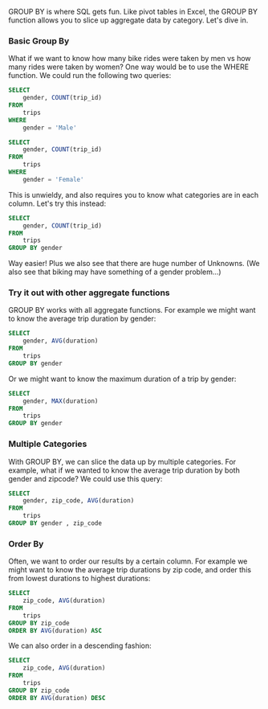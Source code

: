 GROUP BY is where SQL gets fun. Like pivot tables in Excel, the GROUP BY function allows you to slice up aggregate data by category. Let's dive in. 

###  Basic Group By
What if we want to know how many bike rides were taken by men vs how many rides were taken by women? One way would be to use the WHERE function. We could run the following two queries:
```sql
SELECT 
    gender, COUNT(trip_id)
FROM
    trips
WHERE
    gender = 'Male'
```
```sql
SELECT 
    gender, COUNT(trip_id)
FROM
    trips
WHERE
    gender = 'Female'
```
This is unwieldy, and also requires you to know what categories are in each column. Let's try this instead:

```sql
SELECT 
    gender, COUNT(trip_id)
FROM
    trips
GROUP BY gender
```

Way easier! Plus we also see that there are huge number of Unknowns. (We also see that biking may have something of a gender problem...) 

### Try it out with other aggregate functions 
GROUP BY works with all aggregate functions. For example we might want to know the average trip duration by gender:

```sql
SELECT 
    gender, AVG(duration)
FROM
    trips
GROUP BY gender
```

Or we might want to know the maximum duration of a trip by gender:

```sql
SELECT 
    gender, MAX(duration)
FROM
    trips
GROUP BY gender
```
### Multiple Categories
With GROUP BY, we can slice the data up by multiple categories. For example, what if we wanted to know the average trip duration by both gender and zipcode? We could use this query:

```sql
SELECT 
    gender, zip_code, AVG(duration)
FROM
    trips
GROUP BY gender , zip_code
```
### Order By
Often, we want to order our results by a certain column. For example we might want to know the average trip durations by zip code, and order this from lowest durations to highest durations:

```sql
SELECT 
    zip_code, AVG(duration)
FROM
    trips
GROUP BY zip_code
ORDER BY AVG(duration) ASC
```

We can also order in a descending fashion:

```sql
SELECT 
    zip_code, AVG(duration)
FROM
    trips
GROUP BY zip_code
ORDER BY AVG(duration) DESC
```
